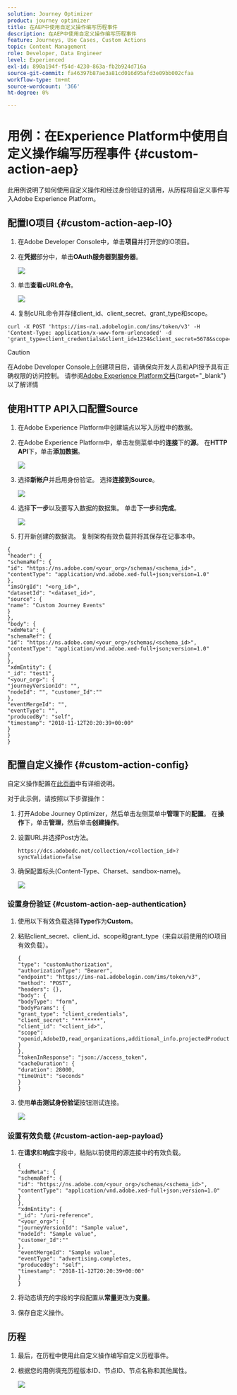 ```yaml
---
solution: Journey Optimizer
product: journey optimizer
title: 在AEP中使用自定义操作编写历程事件
description: 在AEP中使用自定义操作编写历程事件
feature: Journeys, Use Cases, Custom Actions
topic: Content Management
role: Developer, Data Engineer
level: Experienced
exl-id: 890a194f-f54d-4230-863a-fb2b924d716a
source-git-commit: fa46397b87ae3a81cd016d95afd3e09bb002cfaa
workflow-type: tm+mt
source-wordcount: '366'
ht-degree: 0%

---
```


# 用例：在Experience Platform中使用自定义操作编写历程事件 {#custom-action-aep}

此用例说明了如何使用自定义操作和经过身份验证的调用，从历程将自定义事件写入Adobe Experience Platform。

## 配置IO项目 {#custom-action-aep-IO}

1. 在Adobe Developer Console中，单击&#x200B;**项目**&#x200B;并打开您的IO项目。

1. 在&#x200B;**凭据**&#x200B;部分中，单击&#x200B;**OAuth服务器到服务器**。

   ![](assets/custom-action-aep-1.png)

1. 单击&#x200B;**查看cURL命令**。

   ![](assets/custom-action-aep-2.png)

1. 复制cURL命令并存储client_id、client_secret、grant_type和scope。

```
curl -X POST 'https://ims-na1.adobelogin.com/ims/token/v3' -H 'Content-Type: application/x-www-form-urlencoded' -d 'grant_type=client_credentials&client_id=1234&client_secret=5678&scope=openid,AdobeID,read_organizations,additional_info.projectedProductContext,session'
```

>[!CAUTION]
>
>在Adobe Developer Console上创建项目后，请确保向开发人员和API授予具有正确权限的访问控制。 请参阅[Adobe Experience Platform文档](https://experienceleague.adobe.com/zh-hans/docs/experience-platform/landing/platform-apis/api-authentication#grant-developer-and-api-access-control){target="_blank"}以了解详情

## 使用HTTP API入口配置Source

1. 在Adobe Experience Platform中创建端点以写入历程中的数据。

1. 在Adobe Experience Platform中，单击左侧菜单中的&#x200B;**连接**&#x200B;下的&#x200B;**源**。 在&#x200B;**HTTP API**&#x200B;下，单击&#x200B;**添加数据**。

   ![](assets/custom-action-aep-3.png)

1. 选择&#x200B;**新帐户**&#x200B;并启用身份验证。 选择&#x200B;**连接到Source**。

   ![](assets/custom-action-aep-4.png)

1. 选择&#x200B;**下一步**&#x200B;以及要写入数据的数据集。 单击&#x200B;**下一步**&#x200B;和&#x200B;**完成**。

   ![](assets/custom-action-aep-5.png)

1. 打开新创建的数据流。 复制架构有效负载并将其保存在记事本中。

```
{
"header": {
"schemaRef": {
"id": "https://ns.adobe.com/<your_org>/schemas/<schema_id>",
"contentType": "application/vnd.adobe.xed-full+json;version=1.0"
},
"imsOrgId": "<org_id>",
"datasetId": "<dataset_id>",
"source": {
"name": "Custom Journey Events"
}
},
"body": {
"xdmMeta": {
"schemaRef": {
"id": "https://ns.adobe.com/<your_org>/schemas/<schema_id>",
"contentType": "application/vnd.adobe.xed-full+json;version=1.0"
}
},
"xdmEntity": {
"_id": "test1",
"<your_org>": {
"journeyVersionId": "",
"nodeId": "", "customer_Id":""
},
"eventMergeId": "",
"eventType": "",
"producedBy": "self",
"timestamp": "2018-11-12T20:20:39+00:00"
}
}
}
```

## 配置自定义操作 {#custom-action-config}

自定义操作配置在[此页面](../action/about-custom-action-configuration.md)中有详细说明。

对于此示例，请按照以下步骤操作：

1. 打开Adobe Journey Optimizer，然后单击左侧菜单中&#x200B;**管理**&#x200B;下的&#x200B;**配置**。 在&#x200B;**操作**&#x200B;下，单击&#x200B;**管理**，然后单击&#x200B;**创建操作**。

1. 设置URL并选择Post方法。

   `https://dcs.adobedc.net/collection/<collection_id>?syncValidation=false`

1. 确保配置标头(Content-Type、Charset、sandbox-name)。

   ![](assets/custom-action-aep-7bis.png)

### 设置身份验证 {#custom-action-aep-authentication}

1. 使用以下有效负载选择&#x200B;**Type**&#x200B;作为&#x200B;**Custom**。

1. 粘贴client_secret、client_id、scope和grant_type（来自以前使用的IO项目有效负载）。

   ```
   {
   "type": "customAuthorization",
   "authorizationType": "Bearer",
   "endpoint": "https://ims-na1.adobelogin.com/ims/token/v3",
   "method": "POST",
   "headers": {},
   "body": {
   "bodyType": "form",
   "bodyParams": {
   "grant_type": "client_credentials",
   "client_secret": "********",
   "client_id": "<client_id>",
   "scope": "openid,AdobeID,read_organizations,additional_info.projectedProductContext,session"
   }
   },
   "tokenInResponse": "json://access_token",
   "cacheDuration": {
   "duration": 28000,
   "timeUnit": "seconds"
   }
   }
   ```

1. 使用&#x200B;**单击测试身份验证**&#x200B;按钮测试连接。

   ![](assets/custom-action-aep-8.png)

### 设置有效负载 {#custom-action-aep-payload}

1. 在&#x200B;**请求**&#x200B;和&#x200B;**响应**&#x200B;字段中，粘贴以前使用的源连接中的有效负载。

   ```
   {
   "xdmMeta": {
   "schemaRef": {
   "id": "https://ns.adobe.com/<your_org>/schemas/<schema_id>",
   "contentType": "application/vnd.adobe.xed-full+json;version=1.0"
   }
   },
   "xdmEntity": {
   "_id": "/uri-reference",
   "<your_org>": {
   "journeyVersionId": "Sample value",
   "nodeId": "Sample value",
   "customer_Id":""
   },
   "eventMergeId": "Sample value",
   "eventType": "advertising.completes,
   "producedBy": "self",
   "timestamp": "2018-11-12T20:20:39+00:00"
   }
   }
   ```

1. 将动态填充的字段的字段配置从&#x200B;**常量**&#x200B;更改为&#x200B;**变量**。

1. 保存自定义操作。

## 历程

1. 最后，在历程中使用此自定义操作编写自定义历程事件。

1. 根据您的用例填充历程版本ID、节点ID、节点名称和其他属性。

   ![](assets/custom-action-aep-9.png)
